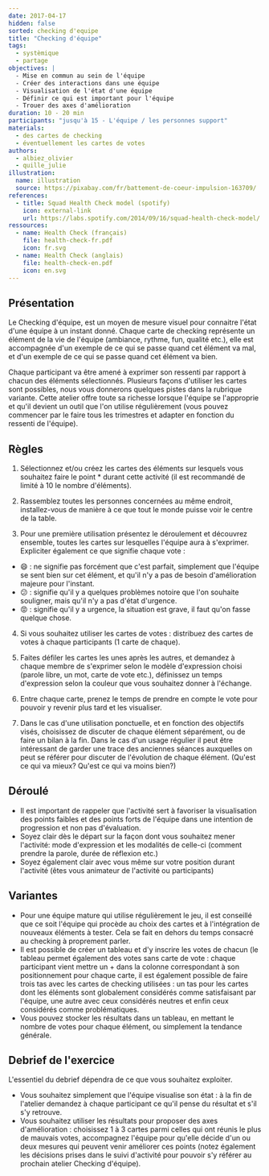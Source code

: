 ```yaml
---
date: 2017-04-17
hidden: false
sorted: checking d'equipe
title: "Checking d'équipe"
tags:
  - systèmique
  - partage
objectives: |
  - Mise en commun au sein de l'équipe
  - Créer des interactions dans une équipe
  - Visualisation de l'état d'une équipe
  - Définir ce qui est important pour l'équipe
  - Trouer des axes d'amélioration
duration: 10 - 20 min
participants: "jusqu'à 15 - L'équipe / les personnes support"
materials:
  - des cartes de checking
  - éventuellement les cartes de votes
authors:
  - albiez_olivier
  - quille_julie
illustration:
  name: illustration
  source: https://pixabay.com/fr/battement-de-coeur-impulsion-163709/
references:
  - title: Squad Health Check model (spotify)
    icon: external-link
    url: https://labs.spotify.com/2014/09/16/squad-health-check-model/
ressources:
  - name: Health Check (français)
    file: health-check-fr.pdf
    icon: fr.svg
  - name: Health Check (anglais)
    file: health-check-en.pdf
    icon: en.svg
---
```


## Présentation

Le Checking d'équipe, est un moyen de mesure visuel pour connaitre l'état d'une équipe à un instant donné.
Chaque carte de checking représente un élément de la vie de l'équipe (ambiance, rythme, fun, qualité etc.), elle est accompagnée d'un exemple de ce qui se passe quand cet élément va mal, et d'un exemple de ce qui se passe quand cet élément va bien.

Chaque participant va être amené à exprimer son ressenti par rapport à chacun des éléments sélectionnés. Plusieurs façons d'utiliser les cartes sont possibles, nous vous donnerons quelques pistes dans la rubrique variante.
Cette atelier offre toute sa richesse lorsque l'équipe se l'approprie et qu'il devient un outil que l'on utilise régulièrement (vous pouvez commencer par le faire tous les trimestres et adapter en fonction du ressenti de l'équipe).

## Règles

1. Sélectionnez et/ou créez les cartes des éléments sur lesquels vous souhaitez faire le point * durant cette activité (il est recommandé de limité à 10 le nombre d'éléments).

2. Rassemblez toutes les personnes concernées au même endroit, installez-vous de manière à ce que tout le monde puisse voir le centre de la table.

3. Pour une première utilisation présentez le déroulement et découvrez ensemble, toutes les cartes sur lesquelles l'équipe aura à s'exprimer. Expliciter également ce que signifie chaque vote :
  - :smile: : ne signifie pas forcément que c'est parfait, simplement que l'équipe se sent bien sur cet élément, et qu'il n'y a pas de besoin d'amélioration majeure pour l'instant.
  - :confused: : signifie qu'il y a quelques problèmes notoire que l'on souhaite souligner, mais qu'il n'y a pas d'état d'urgence.
  - :rage: : signifie qu'il y a urgence, la situation est grave, il faut qu'on fasse quelque chose.


4. Si vous souhaitez utiliser les cartes de votes : distribuez des cartes de votes à chaque participants (1 carte de chaque).

5. Faites défiler les cartes les unes après les autres, et demandez à chaque membre de s'exprimer selon le modèle d'expression choisi (parole libre, un mot, carte de vote etc.), définissez un temps d'expression selon la couleur que vous souhaitez donner à l'échange.

6. Entre chaque carte, prenez le temps de prendre en compte le vote pour pouvoir y revenir plus tard et les visualiser.

7. Dans le cas d'une utilisation ponctuelle, et en fonction des objectifs visés, choisissez de discuter de chaque élément séparément, ou de faire un bilan à la fin. Dans le cas d'un usage régulier il peut être intéressant de garder une trace des anciennes séances auxquelles on peut se référer pour discuter de l'évolution de chaque élément. (Qu'est ce qui va mieux? Qu'est ce qui va moins bien?)


## Déroulé

- Il est important de rappeler que l'activité sert à favoriser la visualisation des points faibles et des points forts de l'équipe dans une intention de progression et non pas d'évaluation.
- Soyez clair dès le départ sur la façon dont vous souhaitez mener l'activité: mode d'expression et les modalités de celle-ci (comment prendre la parole, durée de réflexion etc.)
- Soyez également clair avec vous même sur votre position durant l'activité (êtes vous animateur de l'activité ou participants)


## Variantes

- Pour une équipe mature qui utilise régulièrement le jeu, il est conseillé que ce soit l'équipe qui procède au choix des cartes et à l'intégration de nouveaux éléments à tester. Cela se fait en dehors du temps consacré au checking à proprement parler.
- Il est possible de créer un tableau et d'y inscrire les votes de chacun (le tableau permet également des votes sans carte de vote : chaque participant vient mettre un + dans la colonne correspondant à son positionnement pour chaque carte, il est également possible de faire trois tas avec les cartes de checking utilisées : un tas pour les cartes dont les éléments sont globalement considérés comme satisfaisant par l'équipe, une autre avec ceux considérés neutres et enfin ceux considérés comme problématiques.
- Vous pouvez stocker les résultats dans un tableau, en mettant le nombre de votes pour chaque élément, ou simplement la tendance générale.


## Debrief de l'exercice

L'essentiel du debrief dépendra de ce que vous souhaitez exploiter.
- Vous souhaitez simplement que l'équipe visualise son état : à la fin de l'atelier demandez à chaque participant ce qu'il pense du résultat et s'il s'y retrouve.
- Vous souhaitez utiliser les résultats pour proposer des axes d'amélioration : choisissez 1 à 3 cartes parmi celles qui ont réunis le plus de mauvais votes, accompagnez l'équipe pour qu'elle décide d'un ou deux mesures qui peuvent venir améliorer ces points (notez également les décisions prises dans le suivi d'activité pour pouvoir s'y référer au prochain atelier Checking d'équipe).
